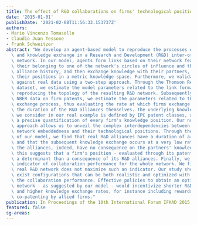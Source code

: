 ```yaml
---
title: The effect of R&D collaborations on firms' technological positions
date: '2015-01-01'
publishDate: '2021-02-08T11:56:33.153737Z'
authors:
- Mario Vincenzo Tomasello
- Claudio Juan Tessone
- Frank Schweitzer
abstract: "We develop an agent-based model to reproduce the processes of link formation\
  \ and knowledge exchange in a Research and Development (R&D) inter-organizational\
  \ network. In our model, agents form links based on their network features, i.e.\
  \ their belonging to one of the network's circles of influence and their previous\
  \ alliance history, and then exchange knowledge with their partners, thus modifying\
  \ their positions in a metric knowledge space. Furthermore, we validate the model\
  \ against real data using a two-step approach. Through the Thomson Reuters SDC alliance\
  \ dataset, we estimate the model parameters related to the link formation, thus\
  \ reproducing the topology of the resulting R&D network. Subsequently, using the\
  \ NBER data on firm patents, we estimate the parameters related to the knowledge\
  \ exchange process, thus evaluating the rate at which firms exchange knowledge and\
  \ the duration of the R&D alliances themselves. The underlying knowledge space that\
  \ we consider in our real example is defined by IPC patent classes, allowing for\
  \ a precise quantification of every firm's knowledge position. Our novel data-driven\
  \ approach allows us to unveil the complex interdependencies between the firms'\
  \ network embeddedness and their technological positions. Through the validation\
  \ of our model, we find that real R&D alliances have a duration of around two years,\
  \ and that the subsequent knowledge exchange occurs at a very low rate. Most of\
  \ the alliances, indeed, have no consequence on the partners' knowledge positions:\
  \ this suggests that a firm's position - evaluated through its patents - is rather\
  \ a determinant than a consequence of its R&D alliances. Finally, we propose an\
  \ indicator of collaboration performance for the whole network. We find that the\
  \ real R&D network does not maximize such an indicator. Our study shows that there\
  \ exist configurations that can be both realistic and optimized with respect to\
  \ the collaboration performance. Effective policies to obtain an optimized collaboration\
  \ network - as suggested by our model - would incentivize shorter R&D alliances\
  \ and higher knowledge exchange rates, for instance including rewards for quick\
  \ co-patenting by allied firms."
publication: In Proceedings of the 10th International Forum IFKAD 2015
featured: false
sg-areas:
---
```

